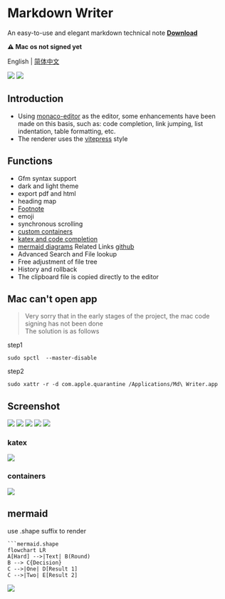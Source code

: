 # Markdown Writer
An easy-to-use and elegant markdown technical note **[Download](https://github.com/1943time/markdown-writer/releases)**

**⚠️ Mac os not signed yet**

English | [简体中文](README.zh-CN.md)

![](./help/img.png)
![](./help/img_light.png)
## Introduction
- Using [monaco-editor](https://microsoft.github.io) as the editor, some enhancements have been made on this basis, such as: code completion, link jumping, list indentation, table formatting, etc.
- The renderer uses the [vitepress](https://github.com/vuejs/vitepress) style

## Functions
- Gfm syntax support
- dark and light theme
- export pdf and html
- heading map
- [Footnote](https://github.blog/changelog/2021-09-30-footnotes-now-supported-in-markdown-fields/)
- emoji
- synchronous scrolling
- [custom containers](#containers)
- [katex and code completion](#katex)
- [mermaid diagrams](#mermaid)   Related Links [github](https://github.com/mermaid-js/mermaid)
- Advanced Search and File lookup
- Free adjustment of file tree
- History and rollback
- The clipboard file is copied directly to the editor

## Mac can't open app
> Very sorry that in the early stages of the project, the mac code signing has not been done  
> The solution is as follows

step1
```shell
sudo spctl  --master-disable
```
step2
```shell
sudo xattr -r -d com.apple.quarantine /Applications/Md\ Writer.app
```

## Screenshot
![](./help/search.png)
![](./help/images.png)
![](./help/history.png)
![](./help/print.png)
![](./help/nav.png)
### katex
![](./help/katex.png)
### containers
![](./help/container.png)
## mermaid
use .shape suffix to render

```
```mermaid.shape
flowchart LR
A[Hard] -->|Text| B(Round)
B --> C{Decision}
C -->|One| D[Result 1]
C -->|Two| E[Result 2]
```

![](./help/mermaid.png)
